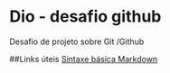 # Dio - desafio github
Desafio de projeto sobre Git /Github

##Links úteis
[Sintaxe básica Markdown](https://docs.pipz.com/central-de-ajuda/learning-center/guia-basico-de-markdown#open)
